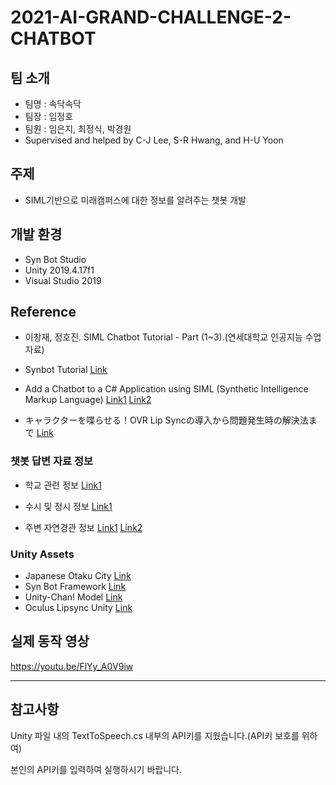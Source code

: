 # 2021-AI-GRAND-CHALLENGE-2-CHATBOT
## 팀 소개
+ 팀명 : 속닥속닥
+ 팀장 : 임정호 
+ 팀원 : 임은지, 최정식, 박경원 
+ Supervised and helped by C-J Lee, S-R Hwang, and H-U Yoon

## 주제
- SIML기반으로 미래캠퍼스에 대한 정보를 알려주는 챗봇 개발

## 개발 환경
- Syn Bot Studio
- Unity 2019.4.17f1
- Visual Studio 2019

## Reference
- 이창재, 정호진. SIML Chatbot Tutorial - Part (1~3).(연세대학교 인공지능 수업자료)
 
- Synbot Tutorial [Link](https://developer.syn.co.in/tutorial/index.html)
 
- Add a Chatbot to a C# Application using SIML (Synthetic Intelligence Markup Language) [Link1](https://www.codeproject.com/Articles/866760/Add-a-Chatbot-to-a-Csharp-Application-using-SIML-S) [Link2](https://www.codeproject.com/Articles/868466/Add-a-Chatbot-to-a-Csharp-application-using-SIML-2)
 
- キャラクターを喋らせる！OVR Lip Syncの導入から問題発生時の解決法まで [Link](https://blog.gcrest.com/archives/404)
 
 ### 챗봇 답변 자료 정보
- 학교 관련 정보 [Link1](https://www.yonsei.ac.kr/wj/index.jsp)
 
- 수시 및 정시 정보 [Link1](https://www.nesin.com/menu_2019_4.html?caseBy=avgJ&code=88)
 
- 주변 자연경관 정보 [Link1](http://www.heritage.go.kr/heri/cul/culSelectDetail.do?ccbaCpno=2113201200000&pageNo=1_1_2_0) [Link2](https://blog.naver.com/jhkimism/221500166348)
 
 ### Unity Assets
 - Japanese Otaku City [Link](https://assetstore.unity.com/packages/3d/environments/urban/japanese-otaku-city-20359)
 - Syn Bot Framework [Link](https://developer.syn.co.in/tutorial/bot/oscova/unity-bot.html)
 - Unity-Chan! Model [Link](https://assetstore.unity.com/packages/3d/characters/unity-chan-model-18705)
 - Oculus Lipsync Unity [Link](https://developer.oculus.com/downloads/package/oculus-lipsync-unity/)

## 실제 동작 영상
<https://youtu.be/FlYy_A0V9iw>

------------------
## 참고사항
Unity 파일 내의 TextToSpeech.cs 내부의 API키를 지웠습니다.(API키 보호를 위하여)

본인의 API키를 입력하여 실행하시기 바랍니다.
